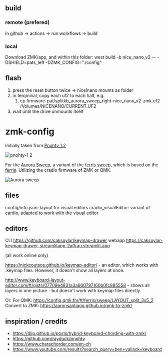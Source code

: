 ## build
### remote (prefered)
in github -> actions -> run workflows -> build
### local
Download ZMK/app, and within this folder:
west build -b nice_nano_v2 -- -DSHIELD=pats_left -DZMK_CONFIG="./config"

## flash
1. press the reset button twice -> nice!nano mounts as folder
2. in terqminal, copy each uf2 to each half, e.g.
   1. cp firmware-pat/splitkb_aurora_sweep_right-nice_nano_v2-zmk.uf2 /Volumes/NICENANO/CURRENT.UF2
3. wait until the drive unmounts itself

# zmk-config
Initially taken from [Pnohty 1.2](https://github.com/rayduck/pnohty/)

![pnohty-1 2](https://user-images.githubusercontent.com/16619392/151906296-122d40a5-5672-436d-ae34-5348a25c61fd.png)

For the [Aurora Sweep](https://splitkb.com/products/aurora-sweep), a variant of the [ferris sweep](https://github.com/davidphilipbarr/Sweep), which is based on the [ferris](https://github.com/pierrechevalier83/ferris). Utilizing the cradio firmware of ZMK or QMK.

![Aurora sweep](https://cdn.shopify.com/s/files/1/0227/9171/6941/products/AUR-SWP-build-left_1620x1080.jpg?v=1665581860)

## files

config/info.json:       layout for visual editors
cradio_visualEditor:    variant of cardio, adapted to work with the visual editor

## editors
CLI https://github.com/caksoylar/keymap-drawer
webapp https://caksoylar-keymap-drawer-streamlitapp-2a0rau.streamlit.app



(all work online only)

https://nickcoutsos.github.io/keymap-editor/ - an editor, which works with .keymap files. However, it doesn't show all layers at once.

http://www.keyboard-layout-editor.com/#/gists/07709e4831a3a660797160b0fc885558 - shows all layers in one picture - but doesn't work with keymap files directly

Or:
For QMK:
https://config.qmk.fm/#/ferris/sweep/LAYOUT_split_3x5_2
Convert to ZMK:
https://aaronsantiago.github.io/qmk-to-zmk/

## inspiration / credits
- https://dlip.github.io/posts/hybrid-keyboard-chording-with-zmk/
- https://github.com/rayduck/pnohty
- https://www.charachorder.com/en-ch
- https://www.youtube.com/results?search_query=ben+vallack+keyboard
